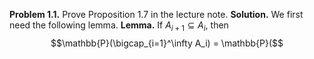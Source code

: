 **Problem 1.1.** Prove Proposition 1.7 in the lecture note.
**Solution.** We first need the following lemma.
**Lemma.** If $A_{i+1} \subseteq A_i$, then 
$$\mathbb{P}(\bigcap_{i=1}^\infty A_i) = \mathbb{P}($$
<!--stackedit_data:
eyJoaXN0b3J5IjpbLTE0NTEyMDY3Myw1MDA2ODQ0NzldfQ==
-->